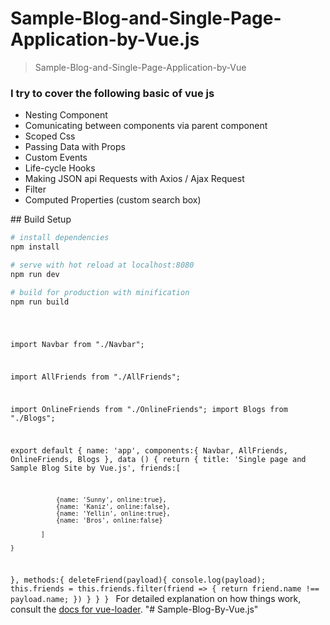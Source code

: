 # Sample-Blog-and-Single-Page-Application-by-Vue.js

> Sample-Blog-and-Single-Page-Application-by-Vue

<h3>I try to cover the following basic of vue js</h3>
<ul>
     <li>Nesting Component</li>
     <li>Comunicating between components via parent component</li>
     <li>Scoped Css</li>
     <li>Passing Data with Props</li>
     <li>Custom Events</li>
     <li>Life-cycle Hooks</li>
     <li>Making JSON api Requests with Axios / Ajax Request</li>
    <li>Filter</li>
    <li> Computed Properties (custom search box)
</li>
   </ul>
## Build Setup

``` bash
# install dependencies
npm install

# serve with hot reload at localhost:8080
npm run dev

# build for production with minification
npm run build
```
<code>
  
import Navbar from "./Navbar";

import AllFriends from "./AllFriends";

import OnlineFriends from "./OnlineFriends";
import Blogs from "./Blogs";

export default {
  name: 'app',
  components:{
    Navbar,
    AllFriends,
    OnlineFriends,
    Blogs
  },
  data () {
    return {
      title: 'Single page and Sample Blog Site by Vue.js',
       friends:[

                {name: 'Sunny', online:true},
                {name: 'Kaniz', online:false},
                {name: 'Yellin', online:true},
                {name: 'Bros', online:false}
                
            ]
      
    }
  },
  methods:{
    deleteFriend(payload){
      console.log(payload);
      this.friends = this.friends.filter(friend => {
        return friend.name !== payload.name;
      })
    }
  }
}
  </code>
For detailed explanation on how things work, consult the [docs for vue-loader](http://vuejs.github.io/vue-loader).
"# Sample-Blog-By-Vue.js" 
